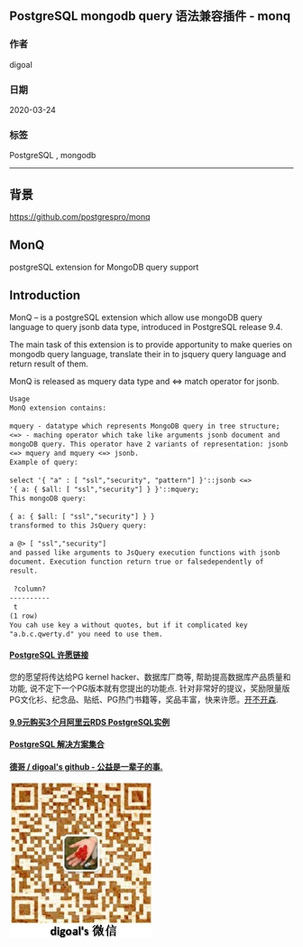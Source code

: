 ## PostgreSQL mongodb query 语法兼容插件 - monq   
                      
### 作者                                                                                      
digoal                                                                                                                               
                                        
### 日期                                                                                                                               
2020-03-24                                                                                                                           
                                                                                                                               
### 标签                                                                                                                               
PostgreSQL , mongodb       
                                   
----                             
                                        
## 背景          
https://github.com/postgrespro/monq  
  
## MonQ  
postgreSQL extension for MongoDB query support  
  
## Introduction  
MonQ – is a postgreSQL extension which allow use mongoDB query language to query jsonb data type, introduced in PostgreSQL release 9.4.  
  
The main task of this extension is to provide apportunity to make queries on mongodb query language, translate their in to jsquery query language and return result of them.  
  
MonQ is released as mquery data type and <=> match operator for jsonb.  
  
```  
Usage  
MonQ extension contains:  
  
mquery - datatype which represents MongoDB query in tree structure;  
<=> - maching operator which take like arguments jsonb document and mongoDB query. This operator have 2 variants of representation: jsonb <=> mquery and mquery <=> jsonb.  
Example of query:  
  
select '{ "a" : [ "ssl","security", "pattern"] }'::jsonb <=>  
'{ a: { $all: [ "ssl","security"] } }'::mquery;  
This mongoDB query:  
  
{ a: { $all: [ "ssl","security"] } }  
transformed to this JsQuery query:  
  
a @> [ "ssl","security"]  
and passed like arguments to JsQuery execution functions with jsonb document. Execution function return true or falsedependently of result.  
  
 ?column?   
----------  
 t  
(1 row)  
You cah use key a without quotes, but if it complicated key "a.b.c.qwerty.d" you need to use them.  
```  
    
  
  
  
  
  
  
  
  
  
  
  
  
  
  
  
  
  
  
  
  
  
  
  
  
  
  
  
  
  
  
  
  
  
  
  
  
  
  
  
  
  
  
  
  
  
  
  
  
  
  
  
  
  
#### [PostgreSQL 许愿链接](https://github.com/digoal/blog/issues/76 "269ac3d1c492e938c0191101c7238216")
您的愿望将传达给PG kernel hacker、数据库厂商等, 帮助提高数据库产品质量和功能, 说不定下一个PG版本就有您提出的功能点. 针对非常好的提议，奖励限量版PG文化衫、纪念品、贴纸、PG热门书籍等，奖品丰富，快来许愿。[开不开森](https://github.com/digoal/blog/issues/76 "269ac3d1c492e938c0191101c7238216").  
  
  
#### [9.9元购买3个月阿里云RDS PostgreSQL实例](https://www.aliyun.com/database/postgresqlactivity "57258f76c37864c6e6d23383d05714ea")
  
  
#### [PostgreSQL 解决方案集合](https://yq.aliyun.com/topic/118 "40cff096e9ed7122c512b35d8561d9c8")
  
  
#### [德哥 / digoal's github - 公益是一辈子的事.](https://github.com/digoal/blog/blob/master/README.md "22709685feb7cab07d30f30387f0a9ae")
  
  
![digoal's wechat](../pic/digoal_weixin.jpg "f7ad92eeba24523fd47a6e1a0e691b59")
  
